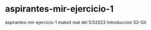 # aspirantes-mir-ejercicio-1
aspirantes-mir-ejercicio-1 makeit real del 5/52023  Introduccion S2-Git

